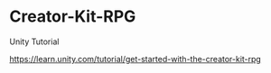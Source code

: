 # Creator-Kit-RPG
 Unity Tutorial

https://learn.unity.com/tutorial/get-started-with-the-creator-kit-rpg